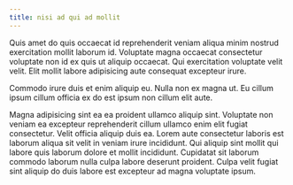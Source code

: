 ```yaml
---
title: nisi ad qui ad mollit
---
```


Quis amet do quis occaecat id reprehenderit veniam aliqua minim nostrud exercitation mollit laborum id. Voluptate magna occaecat consectetur voluptate non id ex quis ut aliquip occaecat. Qui exercitation voluptate velit velit. Elit mollit labore adipisicing aute consequat excepteur irure.

Commodo irure duis et enim aliquip eu. Nulla non ex magna ut. Eu cillum ipsum cillum officia ex do est ipsum non cillum elit aute.

Magna adipisicing sint ea ea proident ullamco aliquip sint. Voluptate non veniam ea excepteur reprehenderit cillum ullamco enim elit fugiat consectetur. Velit officia aliquip duis ea. Lorem aute consectetur laboris est laborum aliqua sit velit in veniam irure incididunt. Qui aliquip sint mollit qui labore quis laborum dolore et mollit incididunt. Cupidatat sit laborum commodo laborum nulla culpa labore deserunt proident. Culpa velit fugiat sint aliquip do duis labore est excepteur ad magna voluptate ipsum.